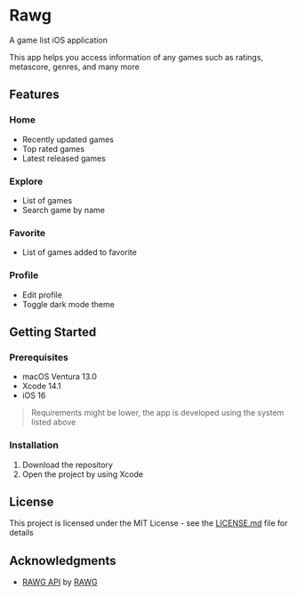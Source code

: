 # Rawg
A game list iOS application

This app helps you access information of any games such as ratings, metascore, genres, and many more

## Features

### Home
- Recently updated games
- Top rated games
- Latest released games

### Explore
- List of games
- Search game by name

### Favorite
- List of games added to favorite

### Profile
- Edit profile
- Toggle dark mode theme

## Getting Started

### Prerequisites

* macOS Ventura 13.0
* Xcode 14.1
* iOS 16
> Requirements might be lower, the app is developed using the system listed above

### Installation

1. Download the repository
2. Open the project by using Xcode

## License

This project is licensed under the MIT License - see the [LICENSE.md](https://github.com/bryanless/Rawg-Swift/blob/main/LICENSE) file for details

## Acknowledgments

* [RAWG API](https://rawg.io/apidocs) by [RAWG](https://rawg.io/)
